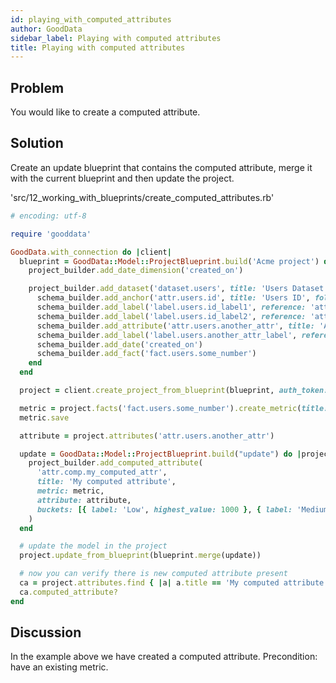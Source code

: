 ```yaml
---
id: playing_with_computed_attributes
author: GoodData
sidebar_label: Playing with computed attributes
title: Playing with computed attributes
---
```


Problem
-------

You would like to create a computed attribute.

Solution
--------

Create an update blueprint that contains the computed attribute, merge
it with the current blueprint and then update the project.


'src/12\_working\_with\_blueprints/create\_computed\_attributes.rb'
```ruby
# encoding: utf-8

require 'gooddata'

GoodData.with_connection do |client|
  blueprint = GoodData::Model::ProjectBlueprint.build('Acme project') do |project_builder|
    project_builder.add_date_dimension('created_on')

    project_builder.add_dataset('dataset.users', title: 'Users Dataset') do |schema_builder|
      schema_builder.add_anchor('attr.users.id', title: 'Users ID', folder: 'Users ID folder')
      schema_builder.add_label('label.users.id_label1', reference: 'attr.users.id')
      schema_builder.add_label('label.users.id_label2', reference: 'attr.users.id', default_label: true)
      schema_builder.add_attribute('attr.users.another_attr', title: 'Another attr')
      schema_builder.add_label('label.users.another_attr_label', reference: 'attr.users.another_attr')
      schema_builder.add_date('created_on')
      schema_builder.add_fact('fact.users.some_number')
    end
  end

  project = client.create_project_from_blueprint(blueprint, auth_token: 'token')

  metric = project.facts('fact.users.some_number').create_metric(title: 'Test')
  metric.save

  attribute = project.attributes('attr.users.another_attr')

  update = GoodData::Model::ProjectBlueprint.build("update") do |project_builder|
    project_builder.add_computed_attribute(
      'attr.comp.my_computed_attr',
      title: 'My computed attribute',
      metric: metric,
      attribute: attribute,
      buckets: [{ label: 'Low', highest_value: 1000 }, { label: 'Medium', highest_value: 2000 }, { label: 'High' }]
    )
  end

  # update the model in the project
  project.update_from_blueprint(blueprint.merge(update))

  # now you can verify there is new computed attribute present
  ca = project.attributes.find { |a| a.title == 'My computed attribute' }
  ca.computed_attribute?
end
```

Discussion
----------

In the example above we have created a computed attribute. Precondition:
have an existing metric.
